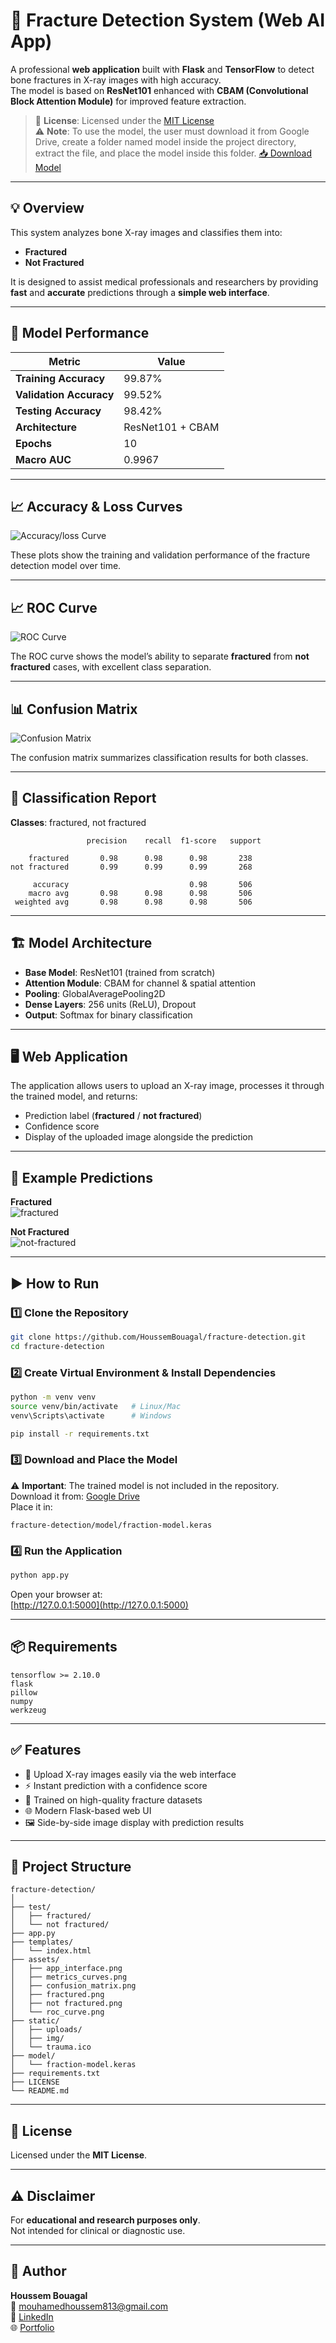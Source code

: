 # 🩻 Fracture Detection System (Web AI App)

A professional **web application** built with **Flask** and **TensorFlow** to detect bone fractures in X-ray images with high accuracy.  
The model is based on **ResNet101** enhanced with **CBAM (Convolutional Block Attention Module)** for improved feature extraction.

> 📖 **License**: Licensed under the [MIT License](#-license)  
> ⚠ **Note**: To use the model, the user must download it from Google Drive, create a folder named model inside the project directory, extract the file, and place the model inside this folder. 
> [📥 Download Model](https://drive.google.com/file/d/11dzRztVvQfnlqYvubLQ2OaVESjsz9q_D/view?usp=sharing)

---

## 💡 Overview

This system analyzes bone X-ray images and classifies them into:

- **Fractured**
- **Not Fractured**

It is designed to assist medical professionals and researchers by providing **fast** and **accurate** predictions through a **simple web interface**.

---

## 🎯 Model Performance

| Metric                 | Value    |
|------------------------|----------|
| **Training Accuracy**  | 99.87%   |
| **Validation Accuracy**| 99.52%   |
| **Testing Accuracy**   | 98.42%   |
| **Architecture**       | ResNet101 + CBAM |
| **Epochs**             | 10               |
| **Macro AUC**          | 0.9967   |


---

## 📈 Accuracy & Loss Curves

![Accuracy/loss Curve](assets/metrics_curves.png)  

These plots show the training and validation performance of the fracture detection model over time.

---

## 📈 ROC Curve

![ROC Curve](assets/roc_curve.png)  

The ROC curve shows the model’s ability to separate **fractured** from **not fractured** cases, with excellent class separation.

---

## 📊 Confusion Matrix

![Confusion Matrix](assets/confusion_matrix.png)  

The confusion matrix summarizes classification results for both classes.

---

## 🧾 Classification Report

**Classes**: fractured, not fractured

```
                 precision    recall  f1-score   support

    fractured       0.98      0.98      0.98       238
not fractured       0.99      0.99      0.99       268

     accuracy                           0.98       506
    macro avg       0.98      0.98      0.98       506
 weighted avg       0.98      0.98      0.98       506
```

---

## 🏗 Model Architecture

- **Base Model**: ResNet101 (trained from scratch)
- **Attention Module**: CBAM for channel & spatial attention
- **Pooling**: GlobalAveragePooling2D
- **Dense Layers**: 256 units (ReLU), Dropout
- **Output**: Softmax for binary classification

---

## 🖥 Web Application

The application allows users to upload an X-ray image, processes it through the trained model, and returns:

- Prediction label (**fractured** / **not fractured**)
- Confidence score
- Display of the uploaded image alongside the prediction

---

## 🧪 Example Predictions

**Fractured**  
![fractured](assets/fractured.png)  

**Not Fractured**  
![not-fractured](assets/not-fractured.png)  

---

## ▶ How to Run

### 1️⃣ Clone the Repository

```bash
git clone https://github.com/HoussemBouagal/fracture-detection.git
cd fracture-detection
```

### 2️⃣ Create Virtual Environment & Install Dependencies

```bash
python -m venv venv
source venv/bin/activate   # Linux/Mac
venv\Scripts\activate      # Windows

pip install -r requirements.txt
```

### 3️⃣ Download and Place the Model

⚠ **Important**: The trained model is not included in the repository.  
Download it from: [Google Drive](https://drive.google.com/file/d/1YcEMqlBmMx0nK2TWZVxDb-OpZTZHTg5n/view)  
Place it in:

```
fracture-detection/model/fraction-model.keras
```

### 4️⃣ Run the Application

```bash
python app.py
```

Open your browser at:  
[http://127.0.0.1:5000](http://127.0.0.1:5000)

---

## 📦 Requirements

```
tensorflow >= 2.10.0
flask
pillow
numpy
werkzeug
```

---

## ✅ Features

- 📂 Upload X-ray images easily via the web interface  
- ⚡ Instant prediction with a confidence score  
- 🧠 Trained on high-quality fracture datasets  
- 🌐 Modern Flask-based web UI  
- 🖼 Side-by-side image display with prediction results  

---

## 📂 Project Structure

```
fracture-detection/
│
├── test/
│   ├── fractured/
│   └── not fractured/
├── app.py
├── templates/
│   └── index.html
├── assets/
│   ├── app_interface.png
│   ├── metrics_curves.png
│   ├── confusion_matrix.png
│   ├── fractured.png
│   ├── not fractured.png
│   └── roc_curve.png
├── static/
│   ├── uploads/
│   ├── img/
│   └── trauma.ico
├── model/
│   └── fraction-model.keras
├── requirements.txt
├── LICENSE                     
└── README.md
```

---

## 📄 License

Licensed under the **MIT License**.

---

## ⚠ Disclaimer

For **educational and research purposes only**.  
Not intended for clinical or diagnostic use.

---

## 👤 Author

**Houssem Bouagal**  
📧 [mouhamedhoussem813@gmail.com](mailto:mouhamedhoussem813@gmail.com)  
🔗 [LinkedIn](https://www.linkedin.com/in/houssem-eddine-bouagal-98025a297)  
🌐 [Portfolio](https://houssembouagal.github.io/Portfolio/)
